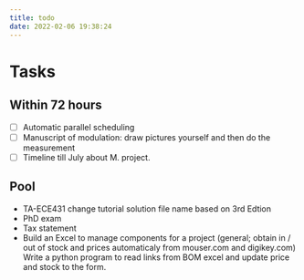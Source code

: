 ```yaml
---
title: todo
date: 2022-02-06 19:38:24
---
```


# Tasks
## Within 72 hours
- [ ] Automatic parallel scheduling
- [ ] Manuscript of modulation: draw pictures yourself and then do the measurement
- [ ] Timeline till July about M. project.
## Pool
- TA-ECE431 change tutorial solution file name based on 3rd Edtion
- PhD exam
- Tax statement
- Build an Excel to manage components for a project (general; obtain in / out of stock and prices automaticaly from mouser.com and digikey.com) Write a python program to read links from BOM excel and update price and stock to the form.

